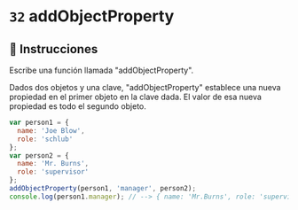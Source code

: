 # `32` addObjectProperty

## 📝 Instrucciones

Escribe una función llamada "addObjectProperty".

Dados dos objetos y una clave, "addObjectProperty" establece una nueva propiedad en el primer objeto en la clave dada. El valor de esa nueva propiedad es todo el segundo objeto.

```Javascript
var person1 = {
  name: 'Joe Blow',
  role: 'schlub'
};
var person2 = {
  name: 'Mr. Burns',
  role: 'supervisor'
};
addObjectProperty(person1, 'manager', person2);
console.log(person1.manager); // --> { name: 'Mr.Burns', role: 'supervisor' }
```